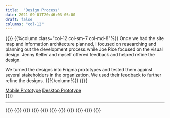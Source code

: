 ```yaml
---
title:  "Design Process"
date: 2021-09-01T20:46:03-05:00
draft: false
columns: "col-12"
---
```

{{<row>}}
{{%column class="col-12 col-sm-7 col-md-8"%}}
Once we had the site map and information architecture planned, I focused on researching and planning out the development process while Joe Rice focused on the visual design. Jenny Keller and myself offered feedback and helped refine the design.

We turned the designs into Frigma prototypes and tested them against several stakeholders in the organization. We used their feedback to further refine the designs.
{{%/column%}}
{{<column class="col-12 col-sm-5 col-md-4">}}
<div class="my-4">
<a href="https://www.figma.com/proto/PQY5Rim2l6O5FTzscONFOs/Intranet---Mobile---Presentation?node-id=130%3A2&scaling=scale-down&page-id=0%3A1&starting-point-node-id=130%3A2&hide-ui=1" class=" btn btn-secondary mb-2 mr-2">Mobile Prototype</a>
<a href="https://www.figma.com/proto/g8hbwaqRbXTxaeE8xxF8rV/Intranet---Desktop---Presentation?node-id=233%3A0&scaling=min-zoom&page-id=0%3A1&starting-point-node-id=233%3A0&hide-ui=1"class=" btn btn-secondary mb-2">Desktop Prototype</a>
</div>
{{</row>}}
<hr class="content-divider clear-both">

{{<row>}}
{{<column class="col-6 col-sm-4">}}
{{<workImage src="/work/fifco-intranet/01-design/Desktop-home-fold.jpg" alt="Homepage above the fold design on desktop" caption="Homepage above the fold design on desktop">}}
{{</column>}}
{{<column class="col-6 col-sm-4">}}
{{<workImage src="/work/fifco-intranet/01-design/intranet-desktop.jpg" alt="Various Screens on Desktop" caption="Various Screens on Desktop">}}
{{</column>}}
{{<column class="col-6 col-sm-4">}}
{{<workImage src="/work/fifco-intranet/01-design/intranet-mobile.jpg" alt="Various Screens on Mobile" caption="Various Screens on Mobile">}}
{{</column>}}
{{</row>}}